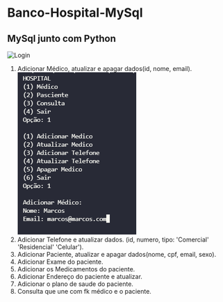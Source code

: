 # Banco-Hospital-MySql
## MySql junto com Python

![Login](./contacts/static/img/Capture1.PNG)

1. Adicionar Médico, atualizar e apagar dados(id, nome, email).
![Medico](./img/1.png)
2. Adicionar Telefone e atualizar dados. (id, numero, tipo: 'Comercial' 'Residencial' 'Celular').
3. Adicionar Paciente, atualizar e apagar dados(nome, cpf, email, sexo).
4. Adicionar Exame do paciente.
5. Adicionar os Medicamentos do paciente.
6. Adicionar Endereço do paciente e atualizar.
7. Adicionar o plano de saude do paciente.
8. Consulta que une com fk médico e o paciente.